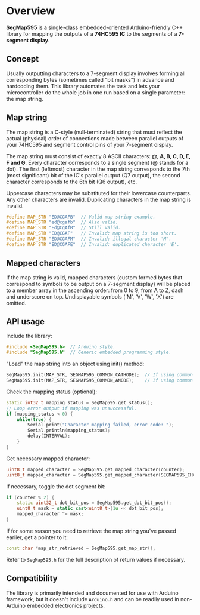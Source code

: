 # Overview

**SegMap595** is a single-class embedded-oriented Arduino-friendly C++ library
for mapping the outputs of a **74HC595 IC** to the segments of a **7-segment display**.

## Concept

Usually outputting characters to a 7-segment display involves forming all corresponding bytes
(sometimes called "bit masks") in advance and hardcoding them. This library automates the task
and lets your microcontroller do the whole job in one run based on a single parameter: the map string. 

## Map string

The map string is a C-style (null-terminated) string that must reflect the actual (physical) order
of connections made between parallel outputs of your 74HC595 and segment control pins of your 7-segment display.

The map string must consist of exactly 8 ASCII characters: **@, A, B, C, D, E, F and G**. Every character
corresponds to a single segment (@ stands for a dot). The first (leftmost) character in the map string
corresponds to the 7th (most significant) bit of the IC's parallel output (Q7 output), the second
character corresponds to the 6th bit (Q6 output), etc.

Uppercase characters may be substituted for their lowercase counterparts. Any other characters are invalid.
Duplicating characters in the map string is invalid.

```cpp
#define MAP_STR "ED@CGAFB"  // Valid map string example.
#define MAP_STR "ed@cgafb"  // Also valid.
#define MAP_STR "Ed@CgAfB"  // Still valid.
#define MAP_STR "ED@CGAF"   // Invalid: map string is too short.
#define MAP_STR "ED@CGAFM"  // Invalid: illegal character 'M'.
#define MAP_STR "ED@CGAFE"  // Invalid: duplicated character 'E'.
```

## Mapped characters

If the map string is valid, mapped characters (custom formed bytes that correspond to symbols to be output
on a 7-segment display) will be placed to a member array in the ascending order: from 0 to 9, from A to Z,
dash and underscore on top. Undisplayable symbols ('M', 'V', 'W', 'X') are omitted.

## API usage

Include the library:
```cpp
#include <SegMap595.h>  // Arduino style.
#include "SegMap595.h"  // Generic embedded programming style.
```

"Load" the map string into an object using init() method:
```cpp
SegMap595.init(MAP_STR, SEGMAP595_COMMON_CATHODE);  // If using common cathode display.
SegMap595.init(MAP_STR, SEGMAP595_COMMON_ANODE);    // If using common anode display.
```

Check the mapping status (optional):
```cpp
static int32_t mapping_status = SegMap595.get_status();
// Loop error output if mapping was unsuccessful.
if (mapping_status < 0) {
    while(true) {
        Serial.print("Character mapping failed, error code: ");
        Serial.println(mapping_status);
        delay(INTERVAL);
    }
}
```

Get necessary mapped character:
```cpp
uint8_t mapped_character = SegMap595.get_mapped_character(counter);           // Get by incremented index.
uint8_t mapped_character = SegMap595.get_mapped_character(SEGMAP595_CHAR_A);  // Get by a macro index name.
```

If necessary, toggle the dot segment bit:

```cpp
if (counter % 2) {
    static uint32_t dot_bit_pos = SegMap595.get_dot_bit_pos();
    uint8_t mask = static_cast<uint8_t>(1u << dot_bit_pos);
    mapped_character ^= mask;
}
```

If for some reason you need to retrieve the map string you've passed earlier, get a pointer to it:
```cpp
const char *map_str_retrieved = SegMap595.get_map_str();
```

Refer to `SegMap595.h` for the full description of return values if necessary.

## Compatibility

The library is primarily intended and documented for use with Arduino framework, but it doesn't
include `Arduino.h` and can be readily used in non-Arduino embedded electronics projects. 
